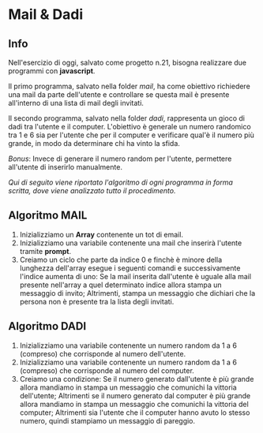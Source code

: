 # Mail & Dadi


## Info 

Nell'esercizio di oggi, salvato come progetto n.21, bisogna realizzare due programmi con **javascript**.

Il primo programma, salvato nella folder *mail*, ha come obiettivo richiedere una mail da parte dell'utente e controllare se questa mail è presente all'interno di una lista di mail degli invitati.

Il secondo programma, salvato nella folder *dadi*, rappresenta un gioco di dadi tra l'utente e il computer. L'obiettivo è generale un numero randomico tra 1 e 6 sia per l'utente che per il computer e verificare qual'è il numero più grande, in modo da determinare chi ha vinto la sfida.

*Bonus*: Invece di generare il numero random per l'utente, permettere all'utente di inserirlo manualmente.



 *Qui di seguito viene riportato l'algoritmo di ogni programma in forma scritta, dove viene analizzato tutto il procedimento.*

## Algoritmo MAIL

1. Inizializziamo un **Array** contenente un tot di email.
2. Inizializziamo una variabile contenente una mail che inserirà l'utente tramite **prompt**.
3. Creiamo un ciclo che parte da indice 0 e finchè è minore della lunghezza dell'array esegue i seguenti comandi e successivamente l'indice aumenta di uno:
    Se la mail inserita dall'utente è uguale alla mail presente nell'array a quel determinato indice allora stampa un messaggio di invito;
    Altrimenti, stampa un messaggio che dichiari che la persona non è presente tra la lista degli invitati.

## Algoritmo DADI

1. Inizializziamo una variabile contenente un numero random da 1 a 6 (compreso) che corrisponde
al numero dell'utente.
2. Inizializziamo una variabile contenente un numero random da 1 a 6 (compreso) che corrisponde
al numero del computer.
3. Creiamo una condizione:
    Se il numero generato dall'utente è più grande allora mandiamo in stampa un messaggio che comunichi la vittoria dell'utente;
    Altrimenti se il numero generato dal computer  è più grande allora mandiamo in stampa un messaggio che comunichi la vittoria del computer;
    Altrimenti sia l'utente che il computer hanno avuto lo stesso numero, quindi stampiamo un messaggio di pareggio.

